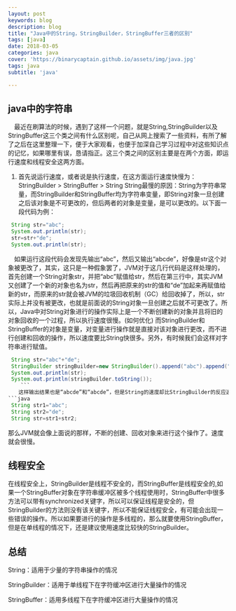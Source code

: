 ```yaml
---
layout: post
keywords: blog
description: blog
title: "Java中的String，StringBuilder，StringBuffer三者的区别"
tags: [java]
date: 2018-03-05
categories: java
cover: 'https://binarycaptain.github.io/assets/img/java.jpg'
tags: java
subtitle: 'java'

---
```



## java中的字符串

　最近在刷算法的时候，遇到了这样一个问题，就是String,StringBuilder以及StringBuffer这三个类之间有什么区别呢，自己从网上搜索了一些资料，有所了解了之后在这里整理一下，便于大家观看，也便于加深自己学习过程中对这些知识点的记忆，如果哪里有误，恳请指正。这三个类之间的区别主要是在两个方面，即运行速度和线程安全这两方面。

1. 首先说运行速度，或者说是执行速度，在这方面运行速度快慢为：
StringBuilder > StringBuffer > String
String最慢的原因：String为字符串常量，而StringBuilder和StringBuffer均为字符串变量，即String对象一旦创建之后该对象是不可更改的，但后两者的对象是变量，是可以更改的。以下面一段代码为例：
```java
 String str="abc";
 System.out.println(str);
 str=str+"de";
 System.out.println(str);
```
　如果运行这段代码会发现先输出“abc”，然后又输出“abcde”，好像是str这个对象被更改了，其实，这只是一种假象罢了，JVM对于这几行代码是这样处理的，首先创建一个String对象str，并把“abc”赋值给str，然后在第三行中，其实JVM又创建了一个新的对象也名为str，然后再把原来的str的值和“de”加起来再赋值给新的str，而原来的str就会被JVM的垃圾回收机制（GC）给回收掉了，所以，str实际上并没有被更改，也就是前面说的String对象一旦创建之后就不可更改了。所以，Java中对String对象进行的操作实际上是一个不断创建新的对象并且将旧的对象回收的一个过程，所以执行速度很慢。(如何优化)
而StringBuilder和StringBuffer的对象是变量，对变量进行操作就是直接对该对象进行更改，而不进行创建和回收的操作，所以速度要比String快很多。另外，有时候我们会这样对字符串进行赋值。
```java
 String str="abc"+"de";
 StringBuilder stringBuilder=new StringBuilder().append("abc").append("de");
 System.out.println(str);
 System.out.println(stringBuilder.toString());
	```
　　这样输出结果也是“abcde”和“abcde”，但是String的速度却比StringBuilder的反应速度要快很多，这是因为第1行中的操作和String str="abcde";是完全一样的，所以会很快，而如果写成下面这种形式
```java
 String str1="abc";
 String str2="de";
 String str=str1+str2;
```
那么JVM就会像上面说的那样，不断的创建、回收对象来进行这个操作了。速度就会很慢。

## 线程安全

在线程安全上，StringBuilder是线程不安全的，而StringBuffer是线程安全的,如果一个StringBuffer对象在字符串缓冲区被多个线程使用时，StringBuffer中很多方法可以带有synchronized关键字，所以可以保证线程是安全的，但StringBuilder的方法则没有该关键字，所以不能保证线程安全，有可能会出现一些错误的操作。所以如果要进行的操作是多线程的，那么就要使用StringBuffer，但是在单线程的情况下，还是建议使用速度比较快的StringBuilder。

## 总结

String：适用于少量的字符串操作的情况

StringBuilder：适用于单线程下在字符缓冲区进行大量操作的情况

StringBuffer：适用多线程下在字符缓冲区进行大量操作的情况